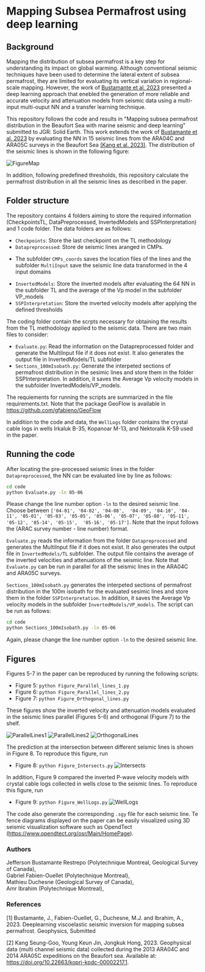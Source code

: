 # Mapping Subsea Permafrost using deep learning

## Background
Mapping the distribution of subsea permafrost is a key step for understanding its impact on global warming. Although 
conventional seismic techniques have been used to determine the lateral extent of subsea permafrost, they are limited 
for evaluating its vertical variation in regional-scale mapping. However, the work of [Bustamante et al. 2023](#1) 
presented a deep learning approach that enebled the generation of more reliable and accurate velocity and attenuation 
models from seismic data using a multi-input multi-ouput NN and a transfer learning technique. 

This repository follows the code and results in "Mapping subsea permafrost distribution in the Beaufort Sea with
marine seismic and deep learning" submitted to JGR: Solid Earth. This work extends the work of 
[Bustamante et al. 2023](#1) by evaluating the NN in 15 seismic lines from the ARA04C and ARA05C surveys in the Beaufort
Sea [(Kang et al. 2023)](#2). The distribution of the seismic lines is shown in the following figure:

![FigureMap](code/figs/Figure_Map.png)

In addition, following predefined thresholds, this repository calculate the permafrost distribution in all the seismic 
lines as described in the paper.


## Folder structure

The repository contains 4 folders aiming to store the required information (CheckpointsTL, DataPreprocessed, 
InvertedModels and SSPInterpretation) and 1 code folder. The data folders are as follows:

* `Checkpoints`: Store the last checkpoint on the TL methodology
* `Datapreprocessed`: Store de seismic lines aranged in CMPs. 
- The subfolder `CMPs_coords` saves the location files of the 
lines and the subfolder `MultiInput` save the seismic line data transformed in the 4 input domains
* `InvertedModels`: Store the inverted models after evaluating the 64 NN in the subfolder TL and the average of the Vp 
model
in the subfolder VP_models
* `SSPInterpretation`: Store the inverted velocity models after applying the defined thresholds

The coding folder contain the scrpts necessary for obtaining the results from the TL methodology applied to the seismic 
data. There are two main files to consider:

* `Evaluate.py`: Read the information on the Datapreprocessed folder and generate the MultiInput file if it does not 
exist. It also generates the output file in InvertedModels/TL subfolder
* `Sections_100mIsobath.py`: Generate the interpeted sections of permafrost distribution in the sesimic lines and store 
them in the folder SSPInterpretation. In addition, it saves the Average Vp velocity models in the subfolder 
InvertedModels/VP_models.

The requiements for running the scripts are summarized in the file requirements.txt. Note that the package GeoFlow is 
available in https://github.com/gfabieno/GeoFlow

In addition to the code and data, the `WellLogs` folder contains the crystal cable logs in wells Irkaluk B-35, Kopanoar 
M-13, and Nektoralik K-59 used in the paper. 


## Running the code

After locating the pre-processed seismic lines in the folder `Datapreprocessed`, the NN can be evaluated line by line as
follows:

```bash
cd code
python Evaluate.py -ln 05-06
```
Please change the line number option `-ln` to the desired seismic line. Choose between `['04-01', '04-02', '04-08', 
'04-09', '04-10', '04-11', '05-01', '05-03', '05-05', '05-06', '05-07', '05-08', '05-11', '05-12', '05-14', '05-15', 
'05-16', '05-17']`. 
Note that the input follows the (ARAC survey number - line number) format.

`Evaluate.py` reads the information from the folder `Datapreprocessed` and generates the MultiInput file if it does not
exist. It also generates the output file in `InvertedModels/TL` subfolder. The output file contains the average of the
inverted velocities and attenuations of the seismic line. Note that `Evaluate.py` can be run in parallel for all the 
seismic lines in the ARA04C and ARA05C surveys.

`Sections_100mIsobath.py` generates the interpeted sections of permafrost distribution in the 100m isobath for the 
evaluated sesimic lines and store them in the folder `SSPInterpretation`. In addition, it saves the Average Vp velocity 
models in the subfolder `InvertedModels/VP_models`. The script can be run as follows:

```bash
cd code
python Sections_100mIsobath.py -ln 05-06
```
Again, please change the line number option `-ln` to the desired seismic line.


## Figures

Figures 5-7 in the paper can be reproduced by running the following scripts:

* Figure 5: `python Figure_Parallel_lines_1.py`
* Figure 6: `python Figure_Parallel_lines_2.py`
* Figure 7: `python Figure_Orthogonal_lines.py`

These figures show the inverted velocity and attenuation models evaluated in the seismic lines parallel (Figures 5-6) 
and orthogonal (Figure 7) to the shelf.
 
![ParallelLines1](code/figs/Figure_Parallel_lines_1.png)
![ParallelLines2](code/figs/Figure_Parallel_lines_2.png)
![OrthogonalLines](code/figs/Figure_Orthogonal_lines.png)

The prediction at the intersection between different seismic lines is shown in Figure 8. To reproduce this figure, run
* Figure 8: `python Figure_Intersects.py`
![Intersects](code/figs/Figure_Intersects.png)

In addition, Figure 9 compared the inverted P-wave velocity models with crystal cable logs collected in wells close to
the seismic lines. To reproduce this figure, run
* Figure 9: `python Figure_WellLogs.py` 
![WellLogs](code/figs/Figure_WellLogs.png)

The code also generate the corresponding `.sgy` file for each seismic line. Te fence diagrams displayed on the paper 
can be easily visualized using 3D seismic visualization software such as OpendTect 
(https://www.opendtect.org/osr/Main/HomePage).

### Authors
Jefferson Bustamante Restrepo (Polytechnique Montreal, Geological Survey of Canada), <br />
Gabriel Fabien-Ouellet (Polytechnique Montreal), <br />
Mathieu Duchesne (Geological Survey of Canada), <br />
Amr Ibrahim (Polytechnique Montreal),

### References
<a id="1">[1]</a> 
Bustamante, J., Fabien-Ouellet, G., Duchesne, M.J. and Ibrahim, A., 2023. Deeplearning viscoelastic seismic inversion 
for mapping subsea permafrost. Geophysics, Submitted

<a id="2">[2]</a> 
Kang Seung-Goo, Young Keun Jin, Jongkuk Hong, 2023. Geophysical data (multi channel seismic data) collected during the 
2013 ARA04C and 2014 ARA05C expeditions on the Beaufort sea. 
Available at: https://doi.org/10.22663/kopri-kpdc-00002217.1.